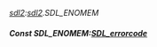 _[sdl2](../../modules/sdl2/sdl2-module.md):[sdl2](../../modules/sdl2/sdl2-module.md).SDL\_ENOMEM_
##### Const SDL\_ENOMEM:[SDL_errorcode](../../modules/sdl2/sdl2-sdl_errorcode.md)
